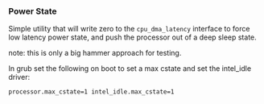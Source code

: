 ### Power State

Simple utility that will write zero to the `cpu_dma_latency` interface to force low latency power state, and push the processor out of a deep sleep state.

note: this is only a big hammer approach for testing.

In grub set the following on boot to set a max cstate and set the intel_idle driver:

```
processor.max_cstate=1 intel_idle.max_cstate=1
``` 